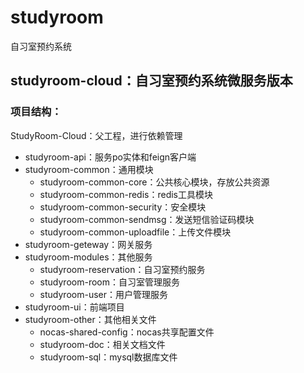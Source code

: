 # studyroom
自习室预约系统

## studyroom-cloud：自习室预约系统微服务版本

### 项目结构：

StudyRoom-Cloud：父工程，进行依赖管理
  - studyroom-api：服务po实体和feign客户端
  - studyroom-common：通用模块
    - studyroom-common-core：公共核心模块，存放公共资源
    - studyroom-common-redis：redis工具模块
    - studyroom-common-security：安全模块
    - studyroom-common-sendmsg：发送短信验证码模块
    - studyroom-common-uploadfile：上传文件模块
  - studyroom-geteway：网关服务
  - studyroom-modules：其他服务
    - studyroom-reservation：自习室预约服务
    - studyroom-room：自习室管理服务
    - studyroom-user：用户管理服务
  - studyroom-ui：前端项目
  - studyroom-other：其他相关文件
    - nocas-shared-config：nocas共享配置文件
    - studyroom-doc：相关文档文件
    - studyroom-sql：mysql数据库文件


